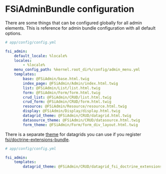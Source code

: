 # FSiAdminBundle configuration

There are some things that can be configured globally for all admin elements.
This is reference for admin bundle configuration with all default options.

```yml
# app/config/config.yml

fsi_admin:
    default_locale: %locale%
    locales:
        - %locale%
    menu_config_path: %kernel.root_dir%/config/admin_menu.yml
    templates:
        base: @FSiAdmin/base.html.twig
        index_page: @FSiAdmin/Admin/index.html.twig
        list: @FSiAdmin/List/list.html.twig
        form: @FSiAdmin/Form/form.html.twig
        crud_list: @FSiAdmin/CRUD/list.html.twig
        crud_form: @FSiAdmin/CRUD/form.html.twig
        resource: @FSiAdmin/Resource/resource.html.twig
        display: @FSiAdmin/Display/display.html.twig
        datagrid_theme: @FSiAdmin/CRUD/datagrid.html.twig
        datasource_theme: @FSiAdmin/CRUD/datasource.html.twig
        form_theme: @FSiAdmin/Form/form_div_layout.html.twig
```

There is a separate [theme](../view/CRUD/datagrid_fsi_doctrine_extensions.html.twig) for datagrids you can use if
you register [fsi/doctrine-extensions-bundle](https://github.com/fsi-open/doctrine-extensions-bundle). 

```yml
# app/config/config.yml

fsi_admin:
    templates:
        datagrid_theme: @FSiAdmin/CRUD/datagrid_fsi_doctrine_extensions.html.twig
```
